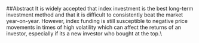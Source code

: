 ##Abstract
It is widely accepted that index investment is the best long-term investment method and that it is difficult to consistently beat the market year-on-year. However, index funding is still susceptible to negative price movements in times of high volatility which can affect the returns of an investor, especially if its a new investor who bought at the top.\

